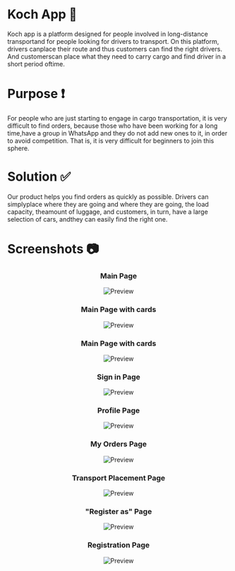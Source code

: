# Koch App :truck:

Koch app is a platform designed for people involved in long-distance transportand for people looking for drivers to transport. On this platform, drivers canplace their route and thus customers can find the right drivers. And customerscan place what they need to carry cargo and find driver in a short period oftime.

# Purpose :heavy_exclamation_mark:

For people who are just starting to engage in cargo transportation, it is very difficult to find orders, because those who have been working for a long time,have a group in WhatsApp and they do not add new ones to it, in order to avoid competition. That is, it is very difficult for beginners to join this sphere.

# Solution :white_check_mark:

Our product helps you find orders as quickly as possible. Drivers can simplyplace where they are going and where they are going, the load capacity, theamount of luggage, and customers, in turn, have a large selection of cars, andthey can easily find the right one.

# Screenshots :camera:

<h3 align="center"><strong>Main Page</strong></h3>
<p align="center">
  <img src="https://i.ibb.co/2gcn2dp/main-page.png" alt="Preview"/>
</p>

<h3 align="center"><strong>Main Page with cards</strong></h3>
<p align="center">
  <img src="https://i.ibb.co/R61xyJm/main-page-cards.png" alt="Preview"/>
</p>

<h3 align="center"><strong>Main Page with cards</strong></h3>
<p align="center">
  <img src="https://i.ibb.co/R61xyJm/main-page-cards.png" alt="Preview"/>
</p>

<h3 align="center"><strong>Sign in Page</strong></h3>
<p align="center">
  <img src="https://i.ibb.co/C6ThtfN/sign-in.png" alt="Preview"/>
</p>

<h3 align="center"><strong>Profile Page</strong></h3>
<p align="center">
  <img src="https://i.ibb.co/cbgC33W/profile.png" alt="Preview"/>
</p>

<h3 align="center"><strong>My Orders Page</strong></h3>
<p align="center">
  <img src="https://i.ibb.co/RNLyLmH/my-orders.png" alt="Preview"/>
</p>

<h3 align="center"><strong>Transport Placement Page</strong></h3>
<p align="center">
  <img src="https://i.ibb.co/F3LXT02/placement.png" alt="Preview"/>
</p>

<h3 align="center"><strong>"Register as" Page</strong></h3>
<p align="center">
  <img src="https://i.ibb.co/xJDpstS/registration-choose.png" alt="Preview"/>
</p>

<h3 align="center"><strong>Registration Page</strong></h3>
<p align="center">
  <img src="https://i.ibb.co/r4dB03J/registration.png" alt="Preview"/>
</p>


